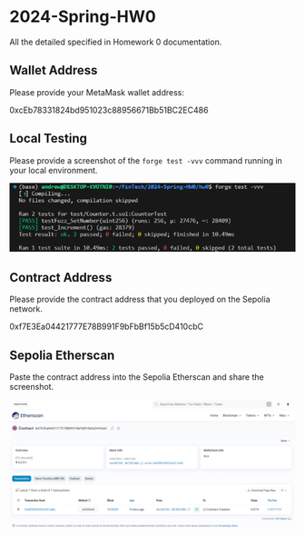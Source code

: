 # 2024-Spring-HW0

All the detailed specified in Homework 0 documentation.

## Wallet Address
Please provide your MetaMask wallet address:

0xcEb78331824bd951023c88956671Bb51BC2EC486

## Local Testing
Please provide a screenshot of the `forge test -vvv` command running in your local environment.

![image](Figure2.png)

## Contract Address
Please provide the contract address that you deployed on the Sepolia network.

0xf7E3Ea04421777E78B991F9bFbBf15b5cD410cbC

## Sepolia Etherscan
Paste the contract address into the Sepolia Etherscan and share the screenshot.

![image](Figure3.png)
